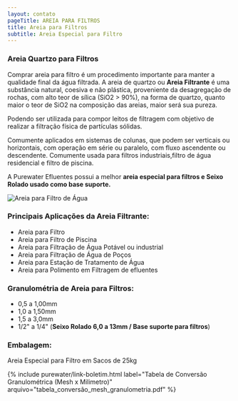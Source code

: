 ```yaml
---
layout: contato
pageTitle: AREIA PARA FILTROS 
title: Areia para Filtros
subtitle: Areia Especial para Filtro
---
```


### Areia Quartzo para Filtros

Comprar areia para filtro é um procedimento importante para manter a qualidade final da água filtrada.
A areia de quartzo ou **Areia Filtrante** é uma substância natural, coesiva e não plástica, proveniente da desagregação de rochas, com alto teor de sílica (SiO2 > 90%), na forma de quartzo, quanto maior o teor de SiO2 na composição das areias, maior será sua pureza. 

Podendo ser utilizada para compor leitos de filtragem com objetivo de realizar a filtração física de partículas sólidas.

Comumente aplicados em sistemas de colunas, que podem ser verticais ou horizontais, com operação em série ou paralelo, com fluxo ascendente ou descendente. Comumente usada para filtros industriais,filtro de água residencial e filtro de piscina.

A Purewater Efluentes possui a melhor **areia especial para filtros e Seixo Rolado usado como base suporte.**

<img class="img-responsive pull-right" style="max-width: 40%;" src="../../website/images/areia quartzo anuncio 3.png" alt="Areia para Filtro de Água">

### Principais Aplicações da Areia Filtrante:

- Areia para Filtro
- Areia para Filtro de Piscina
- Areia para Filtração de Água Potável ou industrial
- Areia para Filtração de Água de Poços
- Areia para Estação de Tratamento de Água
- Areia para Polimento em Filtragem de efluentes


### Granulométria de Areia para Filtros:

- 0,5 a 1,00mm
- 1,0 a 1,50mm
- 1,5 a 3,0mm
- 1/2" a 1/4"  (**Seixo Rolado 6,0 a 13mm / Base suporte para filtros**)

### Embalagem: 
Areia Especial para Filtro em Sacos de 25kg

{% include purewater/link-boletim.html 
   label="Tabela de Conversão Granulométrica (Mesh x Milimetro)" 
   arquivo="tabela_conversão_mesh_granulometria.pdf" %}
   
   
   
